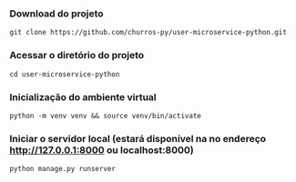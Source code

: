 ### Download do projeto
```
git clone https://github.com/churros-py/user-microservice-python.git
```

### Acessar o diretório do projeto
```
cd user-microservice-python
```

### Inicialização do ambiente virtual
```
python -m venv venv && source venv/bin/activate
```

### Iniciar o servidor local (estará disponível na no endereço http://127.0.0.1:8000 ou localhost:8000)
```
python manage.py runserver
```
